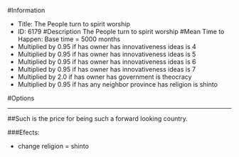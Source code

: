 #Information
 - Title: The People turn to spirit worship
 - ID: 6179
#Description
The People turn to spirit worship
#Mean Time to Happen:
Base time = 5000 months
 - Multiplied by 0.95 if has owner has innovativeness ideas is 4
 - Multiplied by 0.95 if has owner has innovativeness ideas is 5
 - Multiplied by 0.95 if has owner has innovativeness ideas is 6
 - Multiplied by 0.95 if has owner has innovativeness ideas is 7
 - Multiplied by 2.0 if has owner has government is theocracy
 - Multiplied by 0.95 if has any neighbor province has religion is shinto

#Options

___
##Such is the price for being such a forward looking country.

###Efects:<ul><li>change religion = shinto</li></ul>
